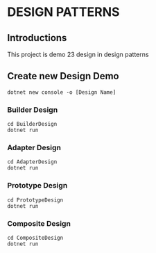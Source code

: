 # DESIGN PATTERNS

## Introductions

This project is demo 23 design in design patterns

## Create new Design Demo

```
dotnet new console -o [Design Name]
```

### Builder Design

```
cd BuilderDesign
dotnet run
```

### Adapter Design

```
cd AdapterDesign
dotnet run
```

### Prototype Design

```
cd PrototypeDesign
dotnet run
```

### Composite Design

```
cd CompositeDesign
dotnet run
```
